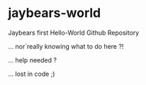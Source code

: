 jaybears-world
==============

Jaybears first Hello-World Github Repository

... nor´really knowing what to do here ?!

... help needed ?

... lost in code ;)
